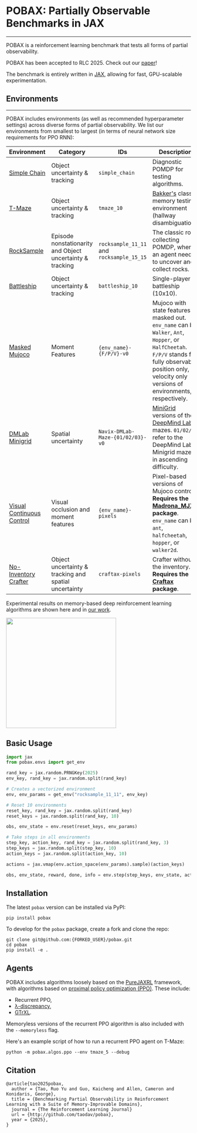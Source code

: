 # POBAX: Partially Observable Benchmarks in JAX
***
POBAX is a reinforcement learning benchmark that tests all forms of partial observability. 

POBAX has been accepted to RLC 2025. Check out our [paper](https://openreview.net/forum?id=HUTCbYOW5E)!

The benchmark is entirely written in [JAX](https://github.com/jax-ml/jax), allowing for fast, GPU-scalable experimentation.

## Environments
***
POBAX includes environments (as well as recommended hyperparameter settings) across diverse forms of partial observability. We list our environments from smallest to largest (in terms of neural network size requirements for PPO RNN):

| Environment | Category                                                  | IDs | Description                                                                                                                                                                                                        |
|---|-----------------------------------------------------------|---|--------------------------------------------------------------------------------------------------------------------------------------------------------------------------------------------------------------------|
| [Simple Chain](https://github.com/taodav/pobax/blob/main/pobax/envs/jax/simple_chain.py)           | Object uncertainty & tracking                             | `simple_chain` | Diagnostic POMDP for testing algorithms.                                                                                                                                                                           |
| [T-Maze](https://github.com/taodav/pobax/blob/main/pobax/envs/jax/tmaze.py)                        | Object uncertainty & tracking                             | `tmaze_10`                               | [Bakker's](https://papers.nips.cc/paper_files/paper/2001/hash/a38b16173474ba8b1a95bcbc30d3b8a5-Abstract.html) classic memory testing environment (hallway disambiguation).                                         |
| [RockSample](https://github.com/taodav/pobax/blob/main/pobax/envs/jax/rocksample.py)               | Episode nonstationarity and Object uncertainty & tracking | `rocksample_11_11` and `rocksample_15_15` | The classic rock collecting POMDP, where an agent needs to uncover and collect rocks.                                                                                                                              |
| [Battleship](https://github.com/taodav/pobax/blob/main/pobax/envs/jax/battleship.py)               | Object uncertainty & tracking                             | `battleship_10`                          | Single-player battleship (10x10).                                                                                                                                                                                  |
| [Masked Mujoco](https://github.com/taodav/pobax/blob/main/pobax/envs/__init__.py#L98)              | Moment Features                                           | `{env_name}-{F/P/V}-v0`                  | Mujoco with state features masked out. `env_name` can be `Walker`, `Ant`, `Hopper`, or `HalfCheetah`. `F/P/V` stands for fully observable, position only, or velocity only versions of environments, respectively. |
| [DMLab Minigrid](https://github.com/taodav/pobax/blob/main/pobax/envs/jax/navix_mazes.py)          | Spatial uncertainty                                       | `Navix-DMLab-Maze-{01/02/03}-v0`         | [MiniGrid](https://minigrid.farama.org/) versions of the [DeepMind Lab](https://github.com/google-deepmind/lab) mazes. `01/02/03` refer to the DeepMind Lab Minigrid mazes in ascending difficulty.                |
| [Visual Continuous Control]() | Visual occlusion and moment features                      | `{env_name}-pixels`                      | Pixel-based versions of Mujoco control. **Requires the [Madrona_MJX](https://github.com/shacklettbp/madrona_mjx) package**. `env_name` can be `ant`, `halfcheetah`, `hopper`, or `walker2d`.                       |
| [No-Inventory Crafter](https://github.com/taodav/pobax/blob/main/pobax/envs/__init__.py#L112)    | Object uncertainty & tracking and spatial uncertainty     | `craftax-pixels`                         | Crafter without the inventory. **Requires the [Craftax](https://github.com/MichaelTMatthews/Craftax) package**.                                                                                                    |

Experimental results on memory-based deep reinforcement learning algorithms are shown here and in [our work](https://openreview.net/forum?id=HUTCbYOW5E).

<img src="https://github.com/taodav/pobax/tree/main/images/all_envs.pdf?raw=true" width="300" />

## Basic Usage
```python
import jax
from pobax.envs import get_env

rand_key = jax.random.PRNGKey(2025)
env_key, rand_key = jax.random.split(rand_key)

# Creates a vectorized environment
env, env_params = get_env("rocksample_11_11", env_key)

# Reset 10 environments
reset_key, rand_key = jax.random.split(rand_key)
reset_keys = jax.random.split(rand_key, 10)

obs, env_state = env.reset(reset_keys, env_params)

# Take steps in all environments
step_key, action_key, rand_key = jax.random.split(rand_key, 3)
step_keys = jax.random.split(step_key, 10)
action_keys = jax.random.split(action_key, 10)

actions = jax.vmap(env.action_space(env_params).sample)(action_keys)

obs, env_state, reward, done, info = env.step(step_keys, env_state, actions, env_params)
```

## Installation

The latest `pobax` version can be installed via PyPI:
```shell
pip install pobax
```
To develop for the `pobax` package, create a fork and clone the repo:
```shell
git clone git@github.com:{FORKED_USER}/pobax.git
cd pobax
pip install -e .
```

## Agents

POBAX includes algorithms loosely based on the [PureJAXRL](https://github.com/luchris429/purejaxrl/tree/main/purejaxrl) framework, with algorithms based on [proximal policy optimization (PPO)](https://arxiv.org/abs/1707.06347). These include:
* Recurrent PPO,
* [λ-discrepancy](https://arxiv.org/abs/2407.07333),
* [GTrXL](https://arxiv.org/abs/1910.06764).

Memoryless versions of the recurrent PPO algorithm is also included with the `--memoryless` flag.

Here's an example script of how to run a recurrent PPO agent on T-Maze:
```shell
python -m pobax.algos.ppo --env tmaze_5 --debug
```

## Citation
```
@article{tao2025pobax,
  author = {Tao, Ruo Yu and Guo, Kaicheng and Allen, Cameron and Konidaris, George},
  title = {Benchmarking Partial Observability in Reinforcement Learning with a Suite of Memory-Improvable Domains},
  journal = {The Reinforcement Learning Journal}
  url = {http://github.com/taodav/pobax},
  year = {2025},
}
```
